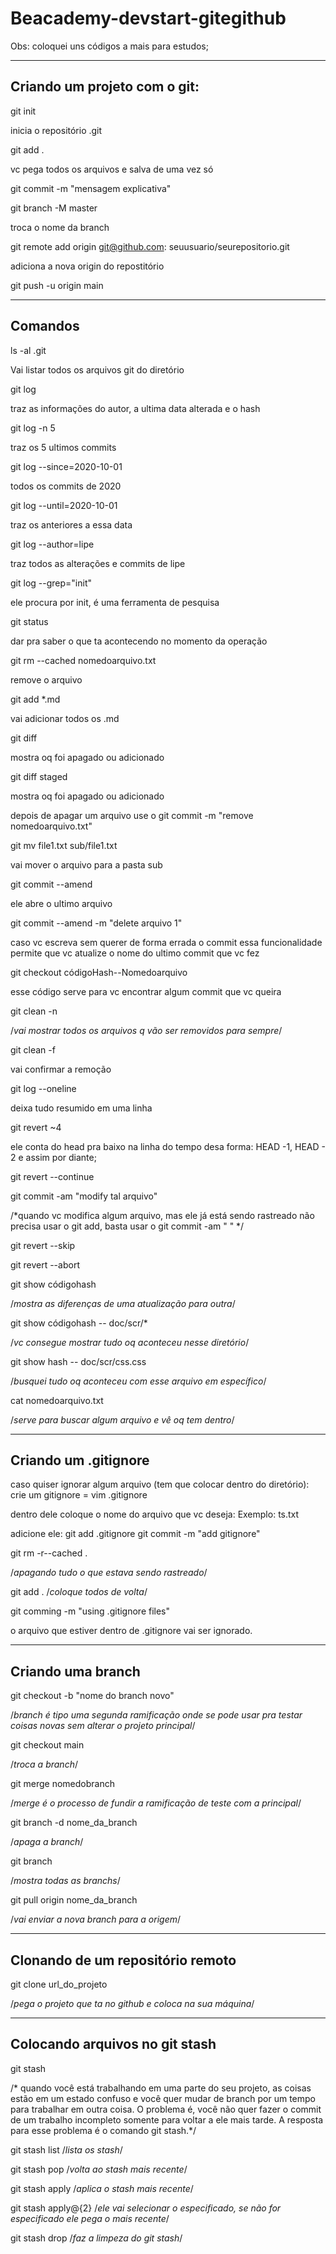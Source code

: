 # Beacademy-devstart-gitegithub



Obs: coloquei uns códigos a mais para estudos;
*******************************************************************
## Criando um projeto com o git:

git init

inicia o repositório .git

git add .

vc pega todos os arquivos e salva de uma vez só


git commit -m "mensagem explicativa"

git branch -M master

troca o nome da branch

git remote add origin git@github.com: seuusuario/seurepositorio.git

adiciona a nova origin do repostitório


git push -u origin main
*******************************************************************

## Comandos

ls -al .git 

Vai listar todos os arquivos git do diretório

git log

traz as informações do autor, a ultima data alterada e o hash

git log -n 5

traz os 5 ultimos commits

git log --since=2020-10-01

todos os commits de 2020

git log --until=2020-10-01

traz os anteriores a essa data

git log --author=lipe

traz todos as alterações e commits de lipe

git log --grep="init"

ele procura por init, é uma ferramenta de pesquisa

git status

dar pra saber o que ta acontecendo no momento da operação

git rm --cached nomedoarquivo.txt

remove o arquivo

git add *.md 

vai adicionar todos os .md

git diff

mostra oq foi apagado ou adicionado

git diff staged

mostra oq foi apagado ou adicionado

depois de apagar um arquivo use o git commit -m "remove nomedoarquivo.txt"

git mv file1.txt sub/file1.txt

vai mover o arquivo para a pasta sub

git commit --amend 

ele abre o ultimo arquivo

git commit --amend -m "delete arquivo 1"

caso vc escreva sem querer de forma errada o commit essa funcionalidade
permite que vc atualize o nome do ultimo commit que vc fez

git checkout códigoHash--Nomedoarquivo

esse código serve para vc encontrar algum commit que vc queira

git clean -n

/*vai mostrar todos os arquivos q vão ser removidos para sempre*/

git clean -f

vai confirmar a remoção

git log --oneline

deixa tudo resumido em uma linha

git revert ~4

ele conta do head pra baixo na linha do tempo desa forma: HEAD -1, HEAD - 2 e assim por diante;

git revert --continue

git commit -am "modify tal arquivo"

/*quando vc modifica algum arquivo, mas ele já está sendo rastreado não 
precisa usar o git add, basta usar o git commit -am " "
*/

git revert --skip

git revert --abort

git show códigohash

/*mostra as diferenças de uma atualização para outra*/

git show códigohash -- doc/scr/*

/*vc consegue mostrar tudo oq aconteceu nesse diretório*/

git show hash -- doc/scr/css.css

/*busquei tudo oq aconteceu com esse arquivo em específico*/

cat nomedoarquivo.txt

/*serve para buscar algum arquivo e vê oq tem dentro*/
*******************************************************************
## Criando um .gitignore

caso quiser ignorar algum arquivo (tem que colocar dentro do diretório):
crie um gitignore = vim .gitignore

dentro dele coloque o nome do arquivo que vc deseja:
Exemplo: ts.txt

adicione ele: git add .gitignore
git commit -m "add gitignore"


git rm -r--cached .

/*apagando tudo o que estava sendo rastreado*/

git add .
/*coloque todos de volta*/

git comming -m "using .gitignore files"

o arquivo que estiver dentro de .gitignore vai ser ignorado.
*******************************************************************
## Criando uma branch

git checkout -b "nome do branch novo"

/*branch é tipo uma segunda ramificação onde se pode usar pra testar coisas
novas sem alterar o projeto principal*/

git checkout main

/*troca a branch*/

git merge nomedobranch

/*merge é o processo de fundir a ramificação de teste com a principal*/

git branch -d nome_da_branch

/*apaga a branch*/

git branch

/*mostra todas as branchs*/

git pull origin nome_da_branch

/*vai enviar a nova branch para a origem*/
*******************************************************************
## Clonando de um repositório remoto
git clone url_do_projeto

/*pega o projeto que ta no github e coloca na sua máquina*/
***********************************************************************
## Colocando arquivos no git stash

git stash

/* quando você está trabalhando em uma parte do seu projeto, as coisas estão em um estado confuso e você quer mudar de 
branch por um tempo para trabalhar em outra coisa. O problema é, você não quer fazer o commit de um trabalho incompleto
somente para voltar a ele mais tarde. A resposta para esse problema é o comando git stash.*/

git stash list
/*lista os stash*/

git stash pop
/*volta ao stash mais recente*/

git stash apply
/*aplica o stash mais recente*/

git stash apply@{2}
/*ele vai selecionar o especificado, se não for especificado ele pega o mais recente*/

git stash drop
/*faz a limpeza do git stash*/

